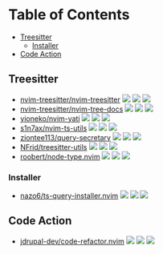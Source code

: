 # Table of Contents

<!-- toc -->

- [Treesitter](#treesitter)
  * [Installer](#installer)
- [Code Action](#code-action)

<!-- tocstop -->

## Treesitter

- [nvim-treesitter/nvim-treesitter](https://github.com/nvim-treesitter/nvim-treesitter) ![](https://img.shields.io/github/stars/nvim-treesitter/nvim-treesitter) ![](https://img.shields.io/github/last-commit/nvim-treesitter/nvim-treesitter) ![](https://img.shields.io/github/commit-activity/y/nvim-treesitter/nvim-treesitter)
- [nvim-treesitter/nvim-tree-docs](https://github.com/nvim-treesitter/nvim-tree-docs) ![](https://img.shields.io/github/stars/nvim-treesitter/nvim-tree-docs) ![](https://img.shields.io/github/last-commit/nvim-treesitter/nvim-tree-docs) ![](https://img.shields.io/github/commit-activity/y/nvim-treesitter/nvim-tree-docs)
- [yioneko/nvim-yati](https://github.com/yioneko/nvim-yati) ![](https://img.shields.io/github/stars/yioneko/nvim-yati) ![](https://img.shields.io/github/last-commit/yioneko/nvim-yati) ![](https://img.shields.io/github/commit-activity/y/yioneko/nvim-yati)
- [s1n7ax/nvim-ts-utils](https://github.com/s1n7ax/nvim-ts-utils) ![](https://img.shields.io/github/stars/s1n7ax/nvim-ts-utils) ![](https://img.shields.io/github/last-commit/s1n7ax/nvim-ts-utils) ![](https://img.shields.io/github/commit-activity/y/s1n7ax/nvim-ts-utils)
- [ziontee113/query-secretary](https://github.com/ziontee113/query-secretary) ![](https://img.shields.io/github/stars/ziontee113/query-secretary) ![](https://img.shields.io/github/last-commit/ziontee113/query-secretary) ![](https://img.shields.io/github/commit-activity/y/ziontee113/query-secretary)
- [NFrid/treesitter-utils](https://github.com/NFrid/treesitter-utils) ![](https://img.shields.io/github/stars/NFrid/treesitter-utils) ![](https://img.shields.io/github/last-commit/NFrid/treesitter-utils) ![](https://img.shields.io/github/commit-activity/y/NFrid/treesitter-utils)
- [roobert/node-type.nvim](https://github.com/roobert/node-type.nvim) ![](https://img.shields.io/github/stars/roobert/node-type.nvim) ![](https://img.shields.io/github/last-commit/roobert/node-type.nvim) ![](https://img.shields.io/github/commit-activity/y/roobert/node-type.nvim)

### Installer

- [nazo6/ts-query-installer.nvim](https://github.com/nazo6/ts-query-installer.nvim) ![](https://img.shields.io/github/stars/nazo6/ts-query-installer.nvim) ![](https://img.shields.io/github/last-commit/nazo6/ts-query-installer.nvim) ![](https://img.shields.io/github/commit-activity/y/nazo6/ts-query-installer.nvim)

## Code Action

- [jdrupal-dev/code-refactor.nvim](https://github.com/jdrupal-dev/code-refactor.nvim) ![](https://img.shields.io/github/stars/jdrupal-dev/code-refactor.nvim) ![](https://img.shields.io/github/last-commit/jdrupal-dev/code-refactor.nvim) ![](https://img.shields.io/github/commit-activity/y/jdrupal-dev/code-refactor.nvim)
